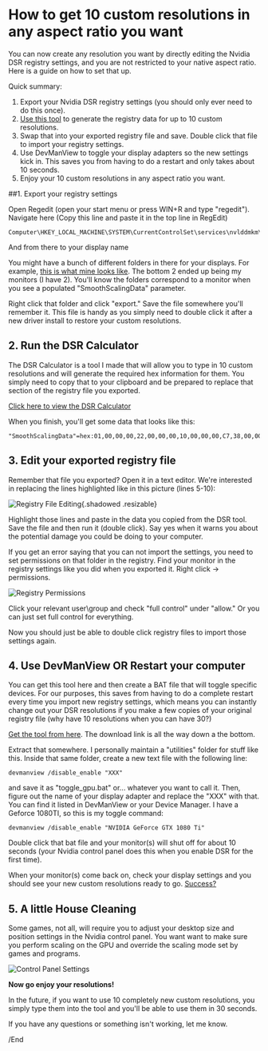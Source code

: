 How to get 10 custom resolutions in any aspect ratio you want
=============

You can now create any resolution you want by directly editing the Nvidia DSR registry settings, and you are not restricted to your native aspect ratio. Here is a guide on how to set that up.

Quick summary:

1. Export your Nvidia DSR registry settings (you should only ever need to do this once).
2. [Use this tool](https://jim2point0.github.io/jim2point0/dsr_hex/) to generate the registry data for up to 10 custom resolutions.
3. Swap that into your exported registry file and save. Double click that file to import your registry settings.
4. Use DevManView to toggle your display adapters so the new settings kick in. This saves you from having to do a restart and only takes about 10 seconds.
5. Enjoy your 10 custom resolutions in any aspect ratio you want.
 
##1. Export your registry settings

Open Regedit (open your start menu or press WIN+R and type "regedit"). Navigate here (Copy this line and paste it in the top line in RegEdit)

```
Computer\HKEY_LOCAL_MACHINE\SYSTEM\CurrentControlSet\services\nvlddmkm\State\DisplayDatabase
```

And from there to your display name

You might have a bunch of different folders in there for your displays. For example, [this is what mine looks like](https://i.imgur.com/ZHav1Kf.png). The bottom 2 ended up being my monitors (I have 2). You'll know the folders correspond to a monitor when you see a populated "SmoothScalingData" parameter.

Right click that folder and click "export." Save the file somewhere you'll remember it. This file is handy as you simply need to double click it after a new driver install to restore your custom resolutions.

## 2. Run the DSR Calculator

The DSR Calculator is a tool I made that will allow you to type in 10 custom resolutions and will generate the required hex information for them. You simply need to copy that to your clipboard and be prepared to replace that section of the registry file you exported.

[Click here to view the DSR Calculator](https://jim2point0.github.io/jim2point0/dsr_hex/)

When you finish, you'll get some data that looks like this:

```
"SmoothScalingData"=hex:01,00,00,00,22,00,00,00,10,00,00,00,C7,38,00,00,41,36,00,00,00,00,00,00,22,44,00,00,61,51,00,00,00,00,00,00,7D,4F,00,00,82,6C,00,00,00,00,00,00,D8,5A,00,00,A2,87,00,00,00,00,00,00,11,22,00,00,41,36,00,00,00,00,00,00,C7,38,00,00,20,1B,00,00,00,00,00,00,7D,4F,00,00,61,51,00,00,00,00,00,00,D8,5A,00,00,82,6C,00,00,00,00,00,00,33,66,00,00,41,36,00,00,00,00,00,00,7C,23,00,00,61,51,00,00,00,00,00,00
```

## 3. Edit your exported registry file

Remember that file you exported? Open it in a text editor. We're interested in replacing the lines highlighted like in this picture (lines 5-10):

![Registry File Editing](Images\dsr_hex\dsr_copy_paste.png){.shadowed .resizable}

Highlight those lines and paste in the data you copied from the DSR tool. Save the file and then run it (double click). Say yes when it warns you about the potential damage you could be doing to your computer. 

If you get an error saying that you can not import the settings, you need to set permissions on that folder in the registry. Find your monitor in the registry settings like you did when you exported it. Right click -> permissions.

![Registry Permissions](https://i.imgur.com/tx8PgZp.png)

Click your relevant user\group and check "full control" under "allow." Or you can just set full control for everything.

Now you should just be able to double click registry files to import those settings again. 

## 4. Use DevManView OR Restart your computer

You can get this tool here and then create a BAT file that will toggle specific devices. For our purposes, this saves from having to do a complete restart every time you import new registry settings, which means you can instantly change out your DSR resolutions if you make a few copies of your original registry file (why have 10 resolutions when you can have 30?)

[Get the tool from here](http://www.nirsoft.net/utils/device_manager_view.html). The download link is all the way down a the bottom.

Extract that somewhere. I personally maintain a "utilities" folder for stuff like this.
Inside that same folder, create a new text file with the following line:

`devmanview /disable_enable "XXX"`

and save it as "toggle_gpu.bat" or... whatever you want to call it. Then, figure out the name of your display adapter and replace the "XXX" with that. You can find it listed in DevManView or your Device Manager. I have a Geforce 1080TI, so this is my toggle command:

`devmanview /disable_enable "NVIDIA GeForce GTX 1080 Ti"`

Double click that bat file and your monitor(s) will shut off for about 10 seconds (your Nvidia control panel does this when you enable DSR for the first time).

When your monitor(s) come back on, check your display settings and you should see your new custom resolutions ready to go. [Success?](http://i.imgur.com/QokCunW.png)

## 5. A little House Cleaning

Some games, not all, will require you to adjust your desktop size and position settings in the Nvidia control panel. You want want to make sure you perform scaling on the GPU and override the scaling mode set by games and programs.

![Control Panel Settings](https://i.imgur.com/aZKYJnL.png)

**Now go enjoy your resolutions!**

In the future, if you want to use 10 completely new custom resolutions, you simply type them into the tool and you'll be able to use them in 30 seconds.

If you have any questions or something isn't working, let me know. 

/End

